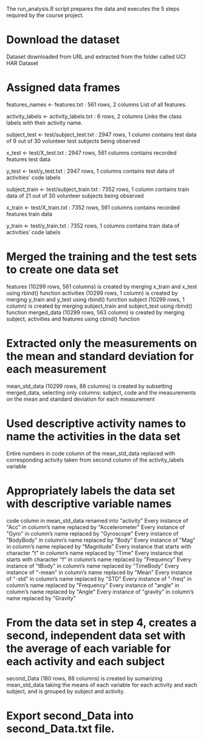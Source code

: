 The run_analysis.R script prepares the data and executes the 5 steps required by the course project.

# Download the dataset

Dataset downloaded from URL and extracted from the folder called UCI HAR Dataset

# Assigned data frames

features_names <- features.txt : 561 rows, 2 columns
List of all features.

activity_labels <- activity_labels.txt : 6 rows, 2 columns
Links the class labels with their activity name.

subject_test <- test/subject_test.txt : 2947 rows, 1 column
contains test data of 9 out of 30 volunteer test subjects being observed

x_test <- test/X_test.txt : 2947 rows, 561 columns
contains recorded features test data

y_test <- test/y_test.txt : 2947 rows, 1 columns
contains test data of activities’ code labels

subject_train <- test/subject_train.txt : 7352 rows, 1 column
contains train data of 21 out of 30 volunteer subjects being observed

x_train <- test/X_train.txt : 7352 rows, 561 columns
contains recorded features train data

y_train <- test/y_train.txt : 7352 rows, 1 columns
contains train data of activities’ code labels

# Merged the training and the test sets to create one data set

features (10299 rows, 561 columns) is created by merging x_train and x_test using rbind() function
activities (10299 rows, 1 column) is created by merging y_train and y_test using rbind() function
subject (10299 rows, 1 column) is created by merging subject_train and subject_test using rbind() function
merged_data (10299 rows, 563 column) is created by merging subject, activities and features using cbind() function

# Extracted only the measurements on the mean and standard deviation for each measurement

mean_std_data (10299 rows, 88 columns) is created by subsetting merged_data, selecting only columns: subject, code and the measurements on the mean and standard deviation for each measurement

# Used descriptive activity names to name the activities in the data set

Entire numbers in code column of the mean_std_data replaced with corresponding activity taken from second column of the activity_labels variable

# Appropriately labels the data set with descriptive variable names

code column in mean_std_data renamed into "activity"
Every instance of "Acc" in column’s name replaced by "Accelerometer"
Every instance of "Gyro" in column’s name replaced by "Gyroscope"
Every instance of "BodyBody" in column’s name replaced by "Body"
Every instance of "Mag" in column’s name replaced by "Magnitude"
Every instance that starts with character "t" in column’s name replaced by "Time"
Every instance that starts with character "f" in column’s name replaced by "Frequency"
Every instance of "tBody" in column’s name replaced by "TimeBody"
Every instance of "-mean" in column’s name replaced by "Mean"
Every instance of "-std" in column’s name replaced by "STD"
Every instance of "-freq" in column’s name replaced by "Frequency"
Every instance of "angle" in column’s name replaced by "Angle"
Every instance of "gravity" in column’s name replaced by "Gravity"


# From the data set in step 4, creates a second, independent data set with the average of each variable for each activity and each subject

second_Data (180 rows, 88 columns) is created by sumarizing mean_std_data taking the means of each variable for each activity and each subject, and is grouped by subject and activity.

# Export second_Data into second_Data.txt file.
